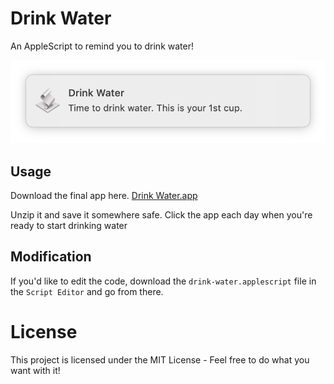 # Drink Water

An AppleScript to remind you to drink water!

![An example of a notification](notification.png)

## Usage

Download the final app here. [Drink Water.app](https://github.com/alexpapworth/drink-water/raw/master/Download/Drink%20Water.zip)

Unzip it and save it somewhere safe. Click the app each day when you're ready to start drinking water

## Modification

If you'd like to edit the code, download the `drink-water.applescript` file in the `Script Editor` and go from there.

# License

This project is licensed under the MIT License - Feel free to do what you want with it!